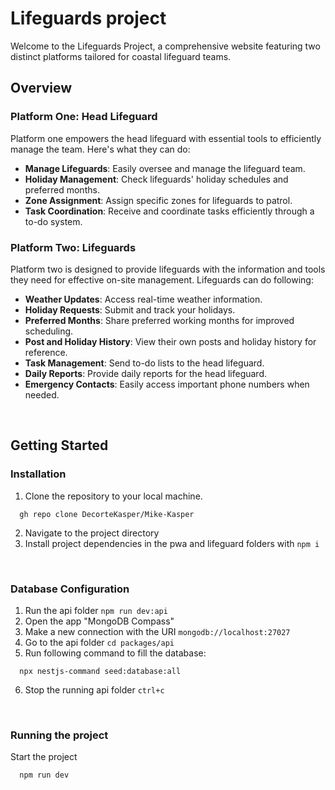 # Lifeguards project
Welcome to the Lifeguards Project, a comprehensive website featuring two distinct platforms tailored for coastal lifeguard teams.
<br/>

## Overview

### Platform One: Head Lifeguard
Platform one empowers the head lifeguard with essential tools to efficiently manage the team. Here's what they can do:
- **Manage Lifeguards**: Easily oversee and manage the lifeguard team.
- **Holiday Management**: Check lifeguards' holiday schedules and preferred months.
- **Zone Assignment**: Assign specific zones for lifeguards to patrol.
- **Task Coordination**: Receive and coordinate tasks efficiently through a to-do system.

### Platform Two: Lifeguards
Platform two is designed to provide lifeguards with the information and tools they need for effective on-site management. Lifeguards can do following:
- **Weather Updates**: Access real-time weather information.
- **Holiday Requests**: Submit and track your holidays.
- **Preferred Months**: Share preferred working months for improved scheduling.
- **Post and Holiday History**: View their own posts and holiday history for reference.
- **Task Management**: Send to-do lists to the head lifeguard.
- **Daily Reports**: Provide daily reports for the head lifeguard.
- **Emergency Contacts**: Easily access important phone numbers when needed.
<br/>

## Getting Started

### Installation
1. Clone the repository to your local machine.
```
  gh repo clone DecorteKasper/Mike-Kasper
```
2. Navigate to the project directory
3. Install project dependencies in the pwa and lifeguard folders with `npm i`
<br/>

### Database Configuration
1. Run the api folder `npm run dev:api`
2. Open the app "MongoDB Compass"
3. Make a new connection with the URI `mongodb://localhost:27027`
4. Go to the api folder `cd packages/api`
5. Run following command to fill the database:
```
  npx nestjs-command seed:database:all
```
6. Stop the running api folder `ctrl+c`
<br/>

### Running the project
Start the project
```
  npm run dev
```
